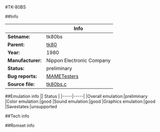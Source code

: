 #TK-80BS

##Info

||Info|
|-----|-----|
|**Setname:**|tk80bs
|**Parent:**|[tk80](tk80.md)
|**Year:**|1980
|**Manufacturer:**|Nippon Electronic Company
|**Status:**|preliminary
|**Bug reports:**|[MAMETesters](http://mametesters.org/view_all_set.php?type=1&temporary=y&search=tk80bs.c)
|**Source file:**|[tk80bs.c](https://github.com/mamedev/mame/blob/master/src/mess/drivers/tk80bs.c)

##Emulation info
|| Status |
|-----|-----|
|Overall emulation:|preliminary
|Color emulation:|good
|Sound emulation:|good
|Graphics emulation:|good
|Savestates:|unsupported

##Tech info

##Romset info

<!--- START OF EDITED COMMENT DO NOT TOUCH TEXT ABOVE-->
